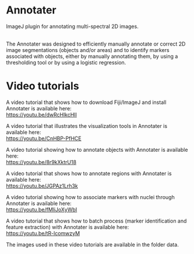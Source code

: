 # Annotater
ImageJ plugin for annotating multi-spectral 2D images.

<br />
The Annotater was designed to efficiently manually annotate or correct 2D image segmentations (objects and/or areas) and to identify markers associated with objects, either by manually annotating them, by using a thresholding tool or by using a logistic regression.<br />

# Video tutorials
A video tutorial that shows how to download Fiji/ImageJ and install Annotater is available here:<br />
https://youtu.be/dwRcHlkcHlI<br />

A video tutorial that illustrates the visualization tools in Annotater is available here:<br />
https://youtu.be/CnHBP-PfHCE<br />

A video tutorial showing how to annotate objects with Annotater is available here:<br />
https://youtu.be/8r9kXktrU18<br />

A video tutorial that shows how to annotate regions with Annotater is available here:<br />
https://youtu.be/JGPAz1Lrh3k<br />

A video tutorial showing how to associate markers with nuclei through Annotater is available here:<br />
https://youtu.be/fMliJoXyWbI<br />

A video tutorial that shows how to batch process (marker identification and feature extraction) with Annotater is available here:<br />
https://youtu.be/tR-lcomwzyM<br />

The images used in these video tutorials are available in the folder data.
